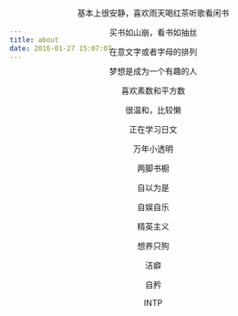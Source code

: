 ```yaml
---
title: about
date: 2016-01-27 15:07:07
---
```


<div id="about" style="text-align: center; margin:-110px auto -180px auto">

基本上很安静，喜欢雨天喝红茶听歌看闲书

买书如山崩，看书如抽丝

在意文字或者字母的排列

梦想是成为一个有趣的人

喜欢素数和平方数

很温和，比较懒

正在学习日文

万年小透明

两脚书橱

自以为是

自娱自乐

精英主义

想养只狗

洁癖

自矜

INTP

</div>

<iframe frameborder="no" border="0" marginwidth="0" marginheight="0" width=298 height=52 style="display: none"  src="http://music.163.com/outchain/player?type=2&id=1477670&auto=1&height=32"></iframe>
